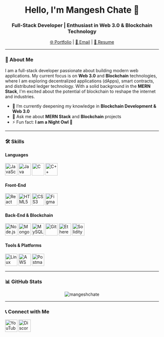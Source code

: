 <h1 align="center">Hello, I'm Mangesh Chate 👋</h1>
<h3 align="center">Full-Stack Developer | Enthusiast in Web 3.0 & Blockchain Technology</h3>

<p align="center">
  <a href="https://mangeshchate.netlify.app/" target="_blank">🌐 Portfolio</a> |
  <a href="mailto:mbchate08@gmail.com">📧 Email</a> |
  <a href="https://drive.google.com/file/d/1s7Aw-5oGLPaN_2rfPuEd04CnM9fXmRN8/view?usp=sharing" target="_blank">📄 Resume</a>
</p>

---

### 🚀 About Me
I am a full-stack developer passionate about building modern web applications. My current focus is on **Web 3.0** and **Blockchain** technologies, where I am exploring decentralized applications (dApps), smart contracts, and distributed ledger technology. With a solid background in the **MERN Stack**, I'm excited about the potential of blockchain to reshape the internet and industries.

- 🌱 I’m currently deepening my knowledge in **Blockchain Development & Web 3.0**
- 💬 Ask me about **MERN Stack** and **Blockchain** projects
- ⚡ Fun fact: **I am a Night Owl 🦉**

---

### 🛠️ Skills

#### **Languages**
<p align="left">
  <img src="https://img.icons8.com/color/48/000000/javascript--v1.png" alt="JavaScript" height="40"/> 
  <img src="https://img.icons8.com/color/48/000000/java-coffee-cup-logo--v1.png" alt="Java" height="40"/> 
  <img src="https://img.icons8.com/color/48/000000/c-programming.png" alt="C" height="40"/> 
  <img src="https://img.icons8.com/color/48/000000/c-plus-plus-logo.png" alt="C++" height="40"/> 
</p>

#### **Front-End**
<p align="left">
  <img src="https://img.icons8.com/color/48/000000/react-native.png" alt="React" height="40"/> 
  <img src="https://img.icons8.com/color/48/000000/html-5--v1.png" alt="HTML5" height="40"/> 
  <img src="https://img.icons8.com/color/48/000000/css3.png" alt="CSS3" height="40"/> 
  <img src="https://img.icons8.com/color/48/000000/figma.png" alt="Figma" height="40"/> 
</p>

#### **Back-End & Blockchain**
<p align="left">
  <img src="https://img.icons8.com/color/48/000000/nodejs.png" alt="Node.js" height="40"/> 
  <img src="https://img.icons8.com/color/48/000000/mongodb.png" alt="MongoDB" height="40"/> 
  <img src="https://img.icons8.com/color/48/000000/mysql-logo.png" alt="MySQL" height="40"/> 
  <img src="https://img.icons8.com/color/48/000000/git.png" alt="Git" height="40"/> 
  <img src="https://img.icons8.com/color/48/000000/ethereum.png" alt="Ethereum" height="40"/>
  <img src="https://img.icons8.com/fluency/48/000000/solidity.png" alt="Solidity" height="40"/>
</p>

#### **Tools & Platforms**
<p align="left">
  <img src="https://img.icons8.com/color/48/000000/linux.png" alt="Linux" height="40"/> 
  <img src="https://img.icons8.com/color/48/000000/amazon-web-services.png" alt="AWS" height="40"/> 
  <img src="https://img.icons8.com/color/48/000000/postman-api.png" alt="Postman" height="40"/> 
</p>

---

### 📊 GitHub Stats

<p align="center">
  <img src="https://github-readme-stats.vercel.app/api/top-langs?username=mangeshchate&show_icons=true&locale=en&layout=compact" alt="mangeshchate" />
</p>

---

### 📞 Connect with Me

<p align="left">
  <a href="https://www.youtube.com/c/manny" target="_blank"><img src="https://img.icons8.com/color/48/000000/youtube-play.png" alt="YouTube" height="40"/></a>
  <a href="https://discord.gg/manny_c" target="_blank"><img src="https://img.icons8.com/color/48/000000/discord-new-logo.png" alt="Discord" height="40"/></a>
</p>
